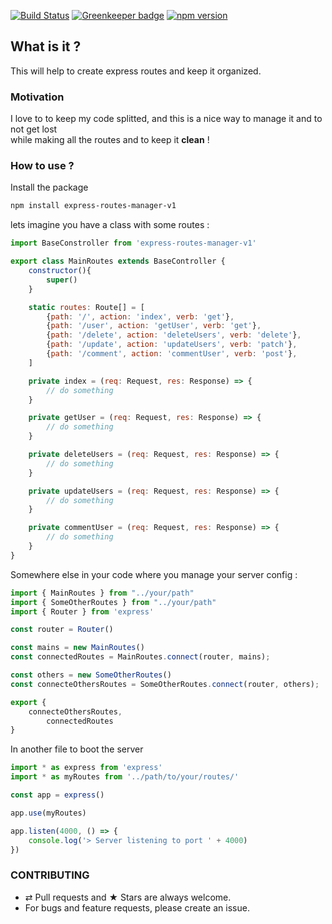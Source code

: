 [![Build Status](https://travis-ci.org/Wizyma/express-routes-manager.svg?branch=master)](https://travis-ci.org/Wizyma/express-routes-manager)
[![Greenkeeper badge](https://badges.greenkeeper.io/Wizyma/express-routes-manager.svg)](https://greenkeeper.io/)
[![npm version](https://badge.fury.io/js/express-routes-manager-v1.svg)](https://badge.fury.io/js/express-routes-manager-v1)
## What is it ?
This will help to create express routes and keep it organized. 

### Motivation 
I love to to keep my code splitted, and this is a nice way to manage it and to not get lost <br />
while making all the routes and to keep it **clean** !

### How to use ?
Install the package <br/>
```sh
npm install express-routes-manager-v1
```


lets imagine you have a class with some routes : <br />
```javascript
import BaseConstroller from 'express-routes-manager-v1'

export class MainRoutes extends BaseController {
    constructor(){
        super()
    }

    static routes: Route[] = [
        {path: '/', action: 'index', verb: 'get'},
        {path: '/user', action: 'getUser', verb: 'get'},
        {path: '/delete', action: 'deleteUsers', verb: 'delete'},
        {path: '/update', action: 'updateUsers', verb: 'patch'},
        {path: '/comment', action: 'commentUser', verb: 'post'},
    ]

    private index = (req: Request, res: Response) => {
        // do something
    }

    private getUser = (req: Request, res: Response) => {
        // do something
    }

    private deleteUsers = (req: Request, res: Response) => {
        // do something
    }

    private updateUsers = (req: Request, res: Response) => {
        // do something
    }

    private commentUser = (req: Request, res: Response) => {
        // do something
    }    
}
```

Somewhere else in your code where you manage your server config :
```javascript
import { MainRoutes } from "../your/path"
import { SomeOtherRoutes } from "../your/path"
import { Router } from 'express'

const router = Router()

const mains = new MainRoutes() 
const connectedRoutes = MainRoutes.connect(router, mains);

const others = new SomeOtherRoutes() 
const connecteOthersRoutes = SomeOtherRoutes.connect(router, others);

export {
    connecteOthersRoutes,
        connectedRoutes
}
```

In another file to boot the server
```javascript        
import * as express from 'express'
import * as myRoutes from '../path/to/your/routes/'

const app = express()

app.use(myRoutes)

app.listen(4000, () => {
    console.log('> Server listening to port ' + 4000)
})
```

### CONTRIBUTING

* ⇄ Pull requests and ★ Stars are always welcome.
* For bugs and feature requests, please create an issue.

